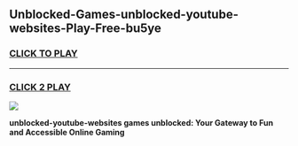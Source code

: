 
## Unblocked-Games-unblocked-youtube-websites-Play-Free-bu5ye
<h3>
<a href="https://premium76.site?title=unblocked-youtube-websites&ref=10A">CLICK TO PLAY</a></h3>
<hr>

<h3>
<a href="https://premium76.site?title=unblocked-youtube-websites&ref=10A">CLICK 2 PLAY</a>
  
</h3>

<a href="https://premium76.site?title=unblocked-youtube-websites&ref=10A"><img src="https://clearcache.store/games.png"></a>


**unblocked-youtube-websites games unblocked: Your Gateway to Fun and Accessible Online Gaming**
